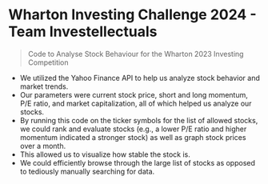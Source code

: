 # Wharton Investing Challenge 2024 - Team Investellectuals
> Code to Analyse Stock Behaviour for the Wharton 2023 Investing Competition

- We utilized the Yahoo Finance API to help us analyze stock behavior and market trends. 
- Our parameters were current stock price, short and long momentum, P/E ratio, and market capitalization, all of which helped us analyze our stocks.
- By running this code on the ticker symbols for the list of allowed stocks, we could rank and evaluate stocks (e.g., a lower P/E ratio and higher momentum indicated a stronger stock) as well as graph stock prices over a month.
- This allowed us to visualize how stable the stock is.
- We could efficiently browse through the large list of stocks as opposed to tediously manually searching for data. 
